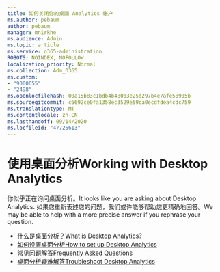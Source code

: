 ```yaml
---
title: 如何关闭你的桌面 Analytics 帐户
ms.author: pebaum
author: pebaum
manager: mnirkhe
ms.audience: Admin
ms.topic: article
ms.service: o365-administration
ROBOTS: NOINDEX, NOFOLLOW
localization_priority: Normal
ms.collection: Adm_O365
ms.custom:
- "9000655"
- "2498"
ms.openlocfilehash: 00a15b83c1bdb4b480b3e25d297b4e7afe58905b
ms.sourcegitcommit: c6692ce0fa1358ec3529e59ca0ecdfdea4cdc759
ms.translationtype: MT
ms.contentlocale: zh-CN
ms.lasthandoff: 09/14/2020
ms.locfileid: "47725613"
---
```

# <a name="working-with-desktop-analytics"></a><span data-ttu-id="e7664-102">使用桌面分析</span><span class="sxs-lookup"><span data-stu-id="e7664-102">Working with Desktop Analytics</span></span>

<span data-ttu-id="e7664-103">你似乎正在询问桌面分析。</span><span class="sxs-lookup"><span data-stu-id="e7664-103">It looks like you are asking about Desktop Analytics.</span></span> <span data-ttu-id="e7664-104">如果您重新表述您的问题，我们或许能够帮助您更精确地回答。</span><span class="sxs-lookup"><span data-stu-id="e7664-104">We may be able to help with a more precise answer if you rephrase your question.</span></span>

- [<span data-ttu-id="e7664-105">什么是桌面分析？</span><span class="sxs-lookup"><span data-stu-id="e7664-105">What is Desktop Analytics?</span></span>](https://docs.microsoft.com/configmgr/desktop-analytics/overview)
- [<span data-ttu-id="e7664-106">如何设置桌面分析</span><span class="sxs-lookup"><span data-stu-id="e7664-106">How to set up Desktop Analytics</span></span>](https://docs.microsoft.com/configmgr/desktop-analytics/set-up)
- [<span data-ttu-id="e7664-107">常见问题解答</span><span class="sxs-lookup"><span data-stu-id="e7664-107">Frequently Asked Questions</span></span>](https://docs.microsoft.com/configmgr/desktop-analytics/faq)
- [<span data-ttu-id="e7664-108">桌面分析疑难解答</span><span class="sxs-lookup"><span data-stu-id="e7664-108">Troubleshoot Desktop Analytics</span></span>](https://docs.microsoft.com/configmgr/desktop-analytics/troubleshooting)